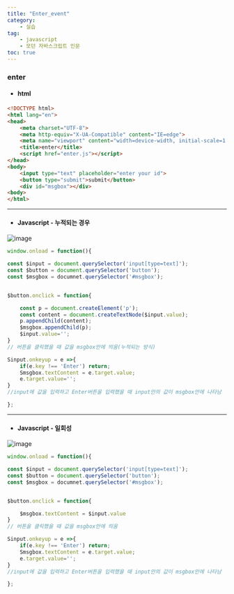 ```yaml
---
title: "Enter_event"
category:
    - 실습
tag:
    - javascript
    - 모던 자바스크립트 인문
toc: true
---
```


### enter 

* #### html


```html
<!DOCTYPE html>
<html lang="en">
<head>
    <meta charset="UTF-8">
    <meta http-equiv="X-UA-Compatible" content="IE=edge">
    <meta name="viewport" content="width=device-width, initial-scale=1.0">
    <title>enter</title>
    <script href="enter.js"></script>
</head>
<body>
    <input type="text" placeholder="enter your id">
    <button type="submit">submit</button>
    <div id="msgbox"></div>
<body>
</html>
```

---

* #### Javascript - 누적되는 경우


![image](https://user-images.githubusercontent.com/83913407/126176041-92b942e9-2a8b-46f7-b480-e32b0732ea4d.png)



```javascript
window.onload = function(){

const $input = document.querySelector('input[type=text]');
const $button = document.querySelector('button');
const $msgbox = documnet.querySelector('#msgbox');


$button.onclick = function{

    const p = document.createElement('p');
    const content = document.createTextNode($input.value);
    p.appendChild(content);
    $msgbox.appendChild(p);
    $input.value='';
}
// 버튼을 클릭했을 때 값을 msgbox안에 띄움(누적되는 방식)

Sinput.onkeyup = e =>{
    if(e.key !== 'Enter') return;
    Smsgbox.textContent = e.target.value;
    e.target.value='';
}
//input에 값을 입력하고 Enter버튼을 입력했을 때 input안의 값이 msgbox안에 나타남

};
```

---

* #### Javascript - 일회성 


![image](https://user-images.githubusercontent.com/83913407/126175446-92e5075f-cabd-463d-bd25-867cbead542c.png)



```javascript
window.onload = function(){

const $input = document.querySelector('input[type=text]');
const $button = document.querySelector('button');
const $msgbox = documnet.querySelector('#msgbox');


$button.onclick = function{

    $msgbox.textContent = $input.value
}
// 버튼을 클릭했을 때 값을 msgbox안에 띄움

Sinput.onkeyup = e =>{
    if(e.key !== 'Enter') return;
    Smsgbox.textContent = e.target.value;
    e.target.value='';
}
//input에 값을 입력하고 Enter버튼을 입력했을 때 input안의 값이 msgbox안에 나타남

};

```
